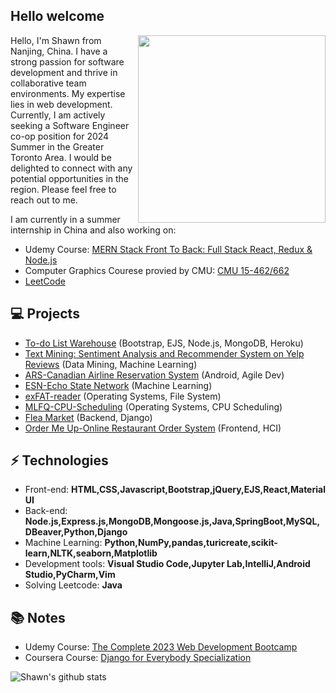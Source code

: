 <h2> Hello welcome</h2>

<img align='right' src='http://www.jenyalestina.com/blog/wp-content/uploads/2019/05/web-development-1024x582.jpg' width='300"'>
Hello, I'm Shawn from Nanjing, China. I have a strong passion for software development and thrive in collaborative team environments. My expertise lies in web development. Currently, I am actively seeking a Software Engineer co-op position for 2024 Summer in the Greater Toronto Area. I would be delighted to connect with any potential opportunities in the region. Please feel free to reach out to me.
<br>

I am currently in a summer internship in China and also working on:
- Udemy Course: [MERN Stack Front To Back: Full Stack React, Redux & Node.js](https://github.com/Makiato1999/MERN-Notes)
- Computer Graphics Courese provied by CMU: [CMU 15-462/662](http://15462.courses.cs.cmu.edu/fall2021/)
- [LeetCode](https://github.com/Makiato1999/LeetCode)

## 💻 Projects
* [To-do List Warehouse](https://github.com/Makiato1999/Todo-List-Warehouse) (Bootstrap, EJS, Node.js, MongoDB, Heroku) 
* [Text Mining: Sentiment Analysis and Recommender System on Yelp Reviews](https://github.com/Makiato1999/COMP4710_Yelp) (Data Mining, Machine Learning)
* [ARS-Canadian Airline Reservation System](https://github.com/Makiato1999/ARS) (Android, Agile Dev)
* [ESN-Echo State Network](https://github.com/Makiato1999/ESN-echo-state-network) (Machine Learning)
* [exFAT-reader](https://github.com/Makiato1999/exFAT-reader) (Operating Systems, File System)
* [MLFQ-CPU-Scheduling](https://github.com/Makiato1999/MLFQ-CPU-Scheduling) (Operating Systems, CPU Scheduling)
* [Flea Market](https://github.com/Makiato1999/FleaMarket) (Backend, Django)
* [Order Me Up-Online Restaurant Order System](https://github.com/Makiato1999/COMP3020-Group24) (Frontend, HCI)

## ⚡ Technologies 
- Front-end: **HTML,CSS,Javascript,Bootstrap,jQuery,EJS,React,Material UI**
- Back-end: **Node.js,Express.js,MongoDB,Mongoose.js,Java,SpringBoot,MySQL,DBeaver,Python,Django**
- Machine Learning: **Python,NumPy,pandas,turicreate,scikit-learn,NLTK,seaborn,Matplotlib**
- Development tools: **Visual Studio Code,Jupyter Lab,IntelliJ,Android Studio,PyCharm,Vim**
- Solving Leetcode: **Java**

## :books: Notes
- Udemy Course: [The Complete 2023 Web Development Bootcamp](https://github.com/Makiato1999/2023Web-Bootcamp-Notes)
- Coursera Course: [Django for Everybody Specialization](https://github.com/Makiato1999/Backend-Django-Notes)

![Shawn's github stats](https://github-readme-stats-git-masterrstaa-rickstaa.vercel.app/api?username=Makiato1999&hide=["issues"]&show_icons=true)


